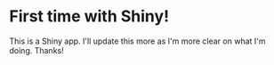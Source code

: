 # First time with Shiny!

This is a Shiny app. I'll update this more as I'm more clear on what I'm doing. Thanks! 